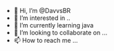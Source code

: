 - 👋 Hi, I’m @DavvsBR
- 👀 I’m interested in ..
- 🌱 I’m currently learning java
- 💞️ I’m looking to collaborate on ...
- 📫 How to reach me ...

<!---
DavvsBR/DavvsBR is a ✨ special ✨ repository because its `README.md` (this file) appears on your GitHub profile.
You can click the Preview link to take a look at your changes.
--->
